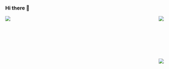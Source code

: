 ### Hi there 👋

<img src="https://github-readme-stats.vercel.app/api/top-langs/?username=WoodyLetsCode" align="left"><img src="https://github-readme-stats.vercel.app/api/pin/?username=WoodyLetsCode&repo=WLED-GUI" align="right">
<br><br><br><br><br><br><br><br>
<img src="https://github-readme-stats.vercel.app/api/pin/?username=WoodyLetsCode&repo=ESP-Relay" align="right">

<!--
**WoodyLetsCode/WoodyLetsCode** is a ✨ _special_ ✨ repository because its `README.md` (this file) appears on your GitHub profile.

Here are some ideas to get you started:

- 🔭 I’m currently working on ...
- 🌱 I’m currently learning ...
- 👯 I’m looking to collaborate on ...
- 🤔 I’m looking for help with ...
- 💬 Ask me about ...
- 📫 How to reach me: ...
- 😄 Pronouns: ...
- ⚡ Fun fact: ...
-->
